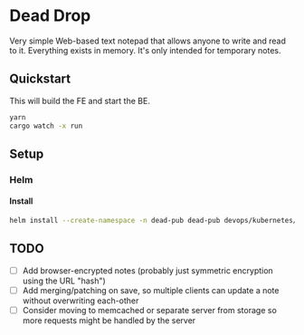 # Dead Drop

Very simple Web-based text notepad that allows anyone to write and read to it.  Everything exists in memory.  It's only intended for temporary notes.

## Quickstart

This will build the FE and start the BE.

```bash
yarn
cargo watch -x run
```

## Setup

### Helm

#### Install

```bash
helm install --create-namespace -n dead-pub dead-pub devops/kubernetes/charts/dead-drop -f devops/kubernetes/charts/dead-drop/values.yaml -f devops/kubernetes/values/dead-pub.yaml
```

## TODO

- [ ] Add browser-encrypted notes (probably just symmetric encryption using the URL "hash")
- [ ] Add merging/patching on save, so multiple clients can update a note without overwriting each-other
- [ ] Consider moving to memcached or separate server from storage so more requests might be handled by the server
